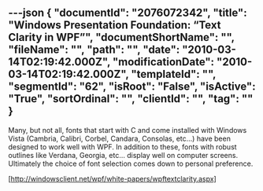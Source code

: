 ---json
{
  "documentId": "2076072342",
  "title": "Windows Presentation Foundation: “Text Clarity in WPF”",
  "documentShortName": "",
  "fileName": "",
  "path": "",
  "date": "2010-03-14T02:19:42.000Z",
  "modificationDate": "2010-03-14T02:19:42.000Z",
  "templateId": "",
  "segmentId": "62",
  "isRoot": "False",
  "isActive": "True",
  "sortOrdinal": "",
  "clientId": "",
  "tag": ""
}
---

Many, but not all, fonts that start with C and come installed with Windows Vista (Cambria, Calibri, Corbel, Candara, Consolas, etc...) have been designed to work well with WPF. In addition to these, fonts with robust outlines like Verdana, Georgia, etc… display well on computer screens. Ultimately the choice of font selection comes down to personal preference.

[http://windowsclient.net/wpf/white-papers/wpftextclarity.aspx]
